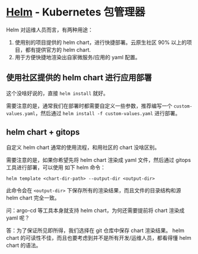 # [Helm](https://github.com/helm/helm) - Kubernetes 包管理器

Helm 对运维人员而言，有两种用途：

1. 使用别的项目提供的 helm chart，进行快捷部署。云原生社区 90% 以上的项目，都有提供官方的 helm chart.
2. 用于方便快捷地渲染出自家微服务/应用的 yaml 配置。

## 使用社区提供的 helm chart 进行应用部署

这个没啥好说的，直接 `helm install` 就好。

需要注意的是，通常我们在部署时都需要自定义一些参数，推荐编写一个 `custom-values.yaml`，然后通过 `helm install -f custom-values.yaml` 进行部署。


## helm chart + gitops

自定义 helm chart 通常的使用流程，和用社区的 chart 没啥区别。

需要注意的是，如果你希望先将 helm chart 渲染成 yaml 文件，然后通过 gitops 工具进行部署，可以使用 如下 helm 命令：

```
helm template <chart-dir-path> --output-dir <output-dir>
```

此命令会在 `<output-dir>` 下保存所有的渲染结果，而且文件的目录结构和源 helm chart 完全一致。


问：argo-cd 等工具本身就支持 helm chart，为何还需要提前将 chart 渲染成 yaml 呢？

答：为了保证所见即所得，我们选择在 git 仓库中保存 chart 渲染结果。
helm chart 的可读性不佳，而且也要考虑到并不是所有开发/运维人员，都看得懂 helm chart 的语法。

